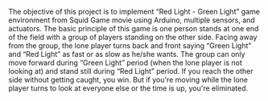 The objective of this project is to implement “Red Light - Green Light” game environment from Squid
Game movie using Arduino, multiple sensors, and actuators. The basic principle of this game is one person
stands at one end of the field with a group of players standing on the other side. Facing away from the
group, the lone player turns back and front saying “Green Light” and “Red Light” as fast or as slow as
he/she wants. The group can only move forward during “Green Light” period (when the lone player is not
looking at) and stand still during “Red Light” period. If you reach the other side without getting caught,
you win. But if you're moving while the lone player turns to look at everyone else or the time is up, you're
eliminated.
